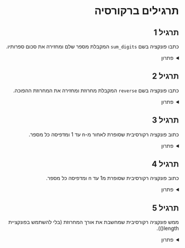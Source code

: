 <div dir="rtl">

# תרגילים ברקורסיה

## תרגיל 1
כתבו פונקציה בשם `sum_digits` המקבלת מספר שלם ומחזירה את סכום ספרותיו.

<details>

<summary>פתרון</summary>

<div dir="ltr">

```java
public static int sum_digits(int n) {
    if (n == 0) {
        return 0;
    }
    return n % 10 + sum_digits(n / 10);
}

public static void main(String[] args) {
    System.out.println(sum_digits(123)); // 6
    System.out.println(sum_digits(1234)); // 10
    System.out.println(sum_digits(12345)); // 15
}
```

</div>

</details>

## תרגיל 2

כתבו פונקציה בשם `reverse` המקבלת מחרוזת ומחזירה את המחרוזת ההפוכה.

<details>

<summary>פתרון</summary>

<div dir="ltr">

```java

public static String reverse(String s) {
    if (s.isEmpty()) {
        return "";
    }
    return s.charAt(s.length() - 1) + reverse(s.substring(0, s.length() - 1));
}

public static void main(String[] args) {
    System.out.println(reverse("hello")); // olleh
    System.out.println(reverse("world")); // dlrow
    System.out.println(reverse("java")); // avaj
}
```

</div>

</details>

## תרגיל 3

כתוב פונקציה רקורסיבית שסופרת לאחור מ-n עד 1 ומדפיסה כל מספר.

<details>

<summary>פתרון</summary>

<div dir="ltr">

```java
public static void count_down(int n) {
    if (n == 0) {
        return;
    }
    System.out.println(n);
    count_down(n - 1);
}

public static void main(String[] args) {
    count_down(5);
}
```


</div>
</details>

## תרגיל 4
כתוב פונקציה רקורסיבית שסופרת מ1 עד n ומדפיסה כל מספר.

<details>

<summary>פתרון</summary>

<div dir="ltr">

```java

public static void count_up(int n) {
    if (n == 0) {
        return;
    }
    count_up(n - 1);
    System.out.println(n);
}

public static void main(String[] args) {
    count_up(5);
}
```

</div>

</details>

## תרגיל 5

ממש פונקציה רקורסיבית שמחשבת את אורך המחרוזת (בלי להשתמש בפונקציית length()).

<details>

<summary>פתרון</summary>

<div dir="ltr">

```java

public static int length(String s) {
    if (s.isEmpty()) {
        return 0;
    }
    return 1 + length(s.substring(1));
}

public static void main(String[] args) {
    System.out.println(length("hello")); // 5
    System.out.println(length("world")); // 5
    System.out.println(length("java")); // 4
}
```

</div>

</details>



</div>
